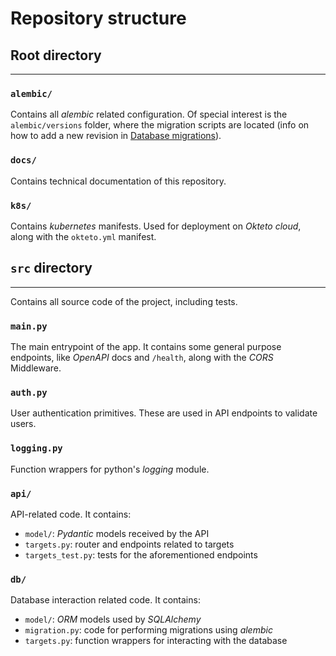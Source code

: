 # Repository structure

## Root directory

---

### `alembic/`

Contains all *alembic* related configuration. Of special interest is the `alembic/versions` folder, where the migration scripts are located (info on how to add a new revision in [Database migrations](./migrations.md)).

### `docs/`

Contains technical documentation of this repository.

### `k8s/`

Contains *kubernetes* manifests. Used for deployment on *Okteto cloud*, along with the `okteto.yml` manifest.

## `src` directory

---

Contains all source code of the project, including tests.

### `main.py`

The main entrypoint of the app. It contains some general purpose endpoints, like *OpenAPI* docs and `/health`, along with the *CORS* Middleware.

### `auth.py`

User authentication primitives. These are used in API endpoints to validate users.

### `logging.py`

Function wrappers for python's *logging* module.

### `api/`

API-related code. It contains:

* `model/`: *Pydantic* models received by the API
* `targets.py`: router and endpoints related to targets
* `targets_test.py`: tests for the aforementioned endpoints

### `db/`

Database interaction related code. It contains:

* `model/`: *ORM* models used by *SQLAlchemy*
* `migration.py`: code for performing migrations using *alembic*
* `targets.py`: function wrappers for interacting with the database
